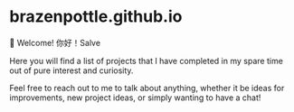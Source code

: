 # brazenpottle.github.io
👋 Welcome! 你好！Salve

Here you will find a list of projects that I have completed in my spare time out
of pure interest and curiosity. 

Feel free to reach out to me to talk about anything, whether it be ideas for 
improvements, new project ideas, or simply wanting to have a chat!